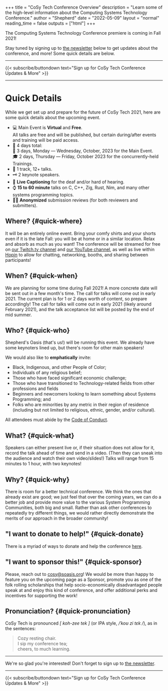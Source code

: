 +++
title = "CoSy Tech Conference Overview"
description = "Learn some of the high-level information about the Computing Systems Technology Conference."
author = "Shepherd"
date = "2022-05-09"
layout = "normal"
reading_time = false
outputs = ["html"]
+++

The Computing Systems Technology Conference premiere is coming in Fall 2021!

Stay tuned by signing up to [the newsletter](/newsletter/) below to get updates about the conference, and more! Some quick details are below.

---

{{< subscribe/buttondown text="Sign up for CoSy Tech Conference Updates & More" >}}

---



# Quick Details

While we get set up and prepare for the future of CoSy Tech 2021, here are some quick details about the upcoming event.

- 💻 Main Event is **Virtual** and **Free**.  
  All talks are free and will be published, but certain during/after events and training will be paid access.
- 📅 4 days total:  
  🌃 3 days, Monday — Wednesday, October, 2023 for the Main Event.  
  🎓 2 days, Thursday — Friday, October 2023 for the concurrently-held Trainings.
- 📣 1 track, 12+ talks.
- 🗝️ 2 keynote speakers.
- 💬 **Live Captioning** for the deaf and/or hard of hearing.
- ⌚ **15 to 60 minute** talks on C, C++, Zig, Rust, Nim, and many other systems programming topics.
- 👤👤 **Anonymized** submission reviews (for both reviewers and submitters).



## Where? {#quick-where}

It will be an entirely online event. Bring your comfy shirts and your shorts even if it is the late Fall: you will be at home or in a similar location. Relax and absorb as much as you want! The conference will be streamed for free on [our Twitch.tv channel](https://www.twitch.tv/shepherdsoasis/) and [our YouTube channel](https://www.youtube.com/channel/UCbPn0sw5rIgfT0vlSBvCWlA), as well as live within [Hopin](https://hopin.to/) to allow for chatting, networking, booths, and sharing between participants!



## When? {#quick-when}

We are planning for some time during Fall 2021! A more concrete date will be sent out in a few month's time. The call for talks will come out in early 2021. The current plan is for 1 or 2 days worth of content, so prepare accordingly! The call for talks will come out in early 2021 (likely around February 2021), and the talk acceptance list will be posted by the end of mid summer.



## Who? {#quick-who}

Shepherd's Oasis (that's us!) will be running this event. We already have some keynoters lined up, but there's room for other main speakers!

We would also like to **emphatically** invite:

- Black, Indigenous, and other People of Color;
- Individuals of any religious belief;
- Those who have faced significant economic challenge;
- Those who have transitioned to Technology-related fields from other professions and fields
- Beginners and newcomers looking to learn something about Systems Programming; and
- Folks who are minorities by any metric in their region of residence (including but not limited to religious, ethnic, gender, and/or cultural).

All attendees must abide by the [Code of Conduct](/conduct/).



## What? {#quick-what}

Speakers can either present live or, if their situation does not allow for it, record the talk ahead of time and send in a video. (Then they can sneak into the audience and watch their own video/slides!) Talks will range from 15 minutes to 1 hour, with two keynotes!



## Why? {#quick-why}

There is room for a better technical conference. We think the ones that already exist are good; we just feel that over the coming years, we can do a better job and provide more value to the various System Programming Communities, both big and small. Rather than ask other conferences to repeatedly try different things, we would rather directly demonstrate the merits of our approach in the broader community!



## "I want to donate to help!" {#quick-donate}

There is a myriad of ways to donate and help the conference [here](/contact/opensource).



## "I want to sponsor this!" {#quick-sponsor}

Please, reach out to [cosy@soasis.org](mailto:cosy@soasis.org)! We would be more than happy to feature you on the upcoming page as a Sponsor, promote you as one of the folk rolling scholarships that help socio-economically disadvantaged people speak at and enjoy this kind of conference, and offer additional perks and incentives for supporting the work!



## Pronunciation? {#quick-pronunciation}

CoSy Tech is pronounced _[ koh-zee tek ]_ (or IPA style, _/ˈkoʊ zi tɛk /_), as in the sentences:

> Cozy resting chair.  
> I sip my conference tea;  
> cheers, to much learning.




---

We're so glad you're interested! Don't forget to sign up to [the newsletter](/newsletter/).

---

{{< subscribe/buttondown text="Sign up for CoSy Tech Conference Updates & More" >}}
